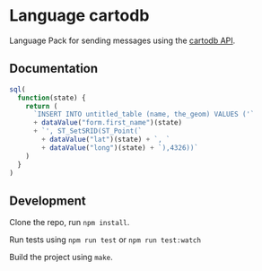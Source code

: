 Language cartodb
==============

Language Pack for sending messages using the [cartodb API](http://docs.cartodb.com/cartodb-platform/sql-api/).

Documentation
-------------

```js
sql(
  function(state) {
    return (
      `INSERT INTO untitled_table (name, the_geom) VALUES ('`
      + dataValue("form.first_name")(state)
      + `', ST_SetSRID(ST_Point(`
        + dataValue("lat")(state) + `, `
        + dataValue("long")(state) + `),4326))`
    )
  }
)
```

Development
-----------

Clone the repo, run `npm install`.

Run tests using `npm run test` or `npm run test:watch`

Build the project using `make`.
